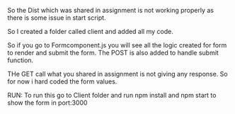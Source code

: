 So the Dist which was shared in assignment is not working properly as there is some issue in start script.

So I created a folder called client and added all my code.

So if you go to Formcomponent.js you will see all the logic created for form to render and submit the form.
The POST is also added to handle submit function.

THe GET call what you shared in assignment is not giving any response. So for now i hard coded the form values.

RUN:
To run this go to Client folder and run npm install and npm start to show the form in port:3000
